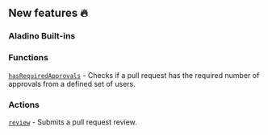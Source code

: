 ## New features :fire:

### Aladino Built-ins

### Functions

[`hasRequiredApprovals`](/guides/built-ins#hasrequiredapprovals) - Checks if a pull request has the required number of approvals from a defined set of users.

### Actions

[`review`](/guides/built-ins#review) - Submits a pull request review.

